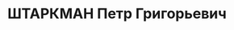 ---
title: ШТАРКМАН Петр Григорьевич
description: 'Род. в 1898, Украина, г. Одесса, еврей. Харьковский Военный Округ, нач.
  стр.-кварт. отд.

  Арестован 02.07.1938. Обв.: ("участник военно-фашистского заговора"). Приговор:
  ВК ВС СССР'
---